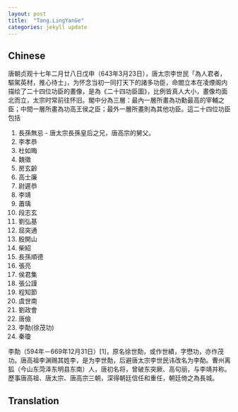 ```yaml
---
layout: post
title:  "Tang.LingYanGe"
categories: jekyll update
---
```


## Chinese

唐朝贞观十七年二月廿八日戊申（643年3月23日），唐太宗李世民「為人君者，驅駕英材，推心待士」，为怀念当初一同打天下的諸多功臣，命閻立本在凌煙阁内描绘了二十四位功臣的畫像，是為《二十四功臣圖》，比例皆真人大小，畫像均面北而立，太宗时常前往怀旧。閣中分為三層：最內一層所畫為功勳最高的宰輔之臣；中間一層所畫為功高王侯之臣；最外一層所畫則為其他功臣。這二十四位功臣包括

1. 長孫無忌  - 唐太宗長孫皇后之兄，唐高宗的舅父。 
2. 李孝恭
3. 杜如晦
4. 魏徵
5. 房玄齡
6. 高士廉
7. 尉遲恭
8. 李靖
9. 蕭瑀
10. 段志玄
11. 劉弘基
12. 屈突通
13. 殷開山
14. 柴紹
15. 長孫順德
16. 張亮
17. 侯君集
18. 張公謹
19. 程知節
20. 虞世南
21. 劉政會
22. 唐儉
23. 李勣(徐茂功)
24. 秦瓊



李勣（594年－669年12月31日）[1]，原名徐世勣，或作世績，字懋功，亦作茂功。唐高祖李渊赐其姓李，是为李世勣，后避唐太宗李世民讳改名为李勣。曹州离狐（今山东菏泽东明县东南）人，唐初名将，曾破东突厥、高句丽，与李靖并称。歷事唐高祖、唐太宗、唐高宗三朝，深得朝廷信任和重任，朝廷倚之為長城。 


## Translation
